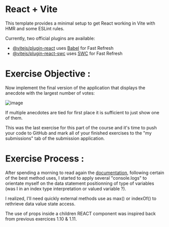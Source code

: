 # React + Vite

This template provides a minimal setup to get React working in Vite with HMR and some ESLint rules.

Currently, two official plugins are available:

- [@vitejs/plugin-react](https://github.com/vitejs/vite-plugin-react/blob/main/packages/plugin-react/README.md) uses [Babel](https://babeljs.io/) for Fast Refresh
- [@vitejs/plugin-react-swc](https://github.com/vitejs/vite-plugin-react-swc) uses [SWC](https://swc.rs/) for Fast Refresh

# Exercise Objective : 
Now implement the final version of the application that displays the anecdote with the largest number of votes:

![image](https://github.com/devstackweb3/osa1/assets/118926098/e8dd82b0-8ea9-452f-bc09-511e2c700022)

If multiple anecdotes are tied for first place it is sufficient to just show one of them.

This was the last exercise for this part of the course and it's time to push your code to GitHub and mark all of your finished exercises to the "my submissions" tab of the submission application.

# Exercise Process : 
After spending a morning to read again the [documentation](https://fullstackopen.com/en/part1/a_more_complex_state_debugging_react_apps#conditional-rendering), following certain of the best method uses, I started to apply several "console.logs" to orientate myself on the data statement positionning of type of variables (was I in an index type interpretation or valued variable ?). 

I realized, I'll need quickly external methods use as max() or indexOf() to rethrieve data value state access. 

The use of props inside a children REACT component was inspired back from previous exercices 1.10 & 1.11. 
